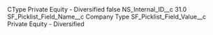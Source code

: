 <?xml version="1.0" encoding="UTF-8"?>
<CustomMetadata xmlns="http://soap.sforce.com/2006/04/metadata" xmlns:xsi="http://www.w3.org/2001/XMLSchema-instance" xmlns:xsd="http://www.w3.org/2001/XMLSchema">
    <label>CType Private Equity - Diversified</label>
    <protected>false</protected>
    <values>
        <field>NS_Internal_ID__c</field>
        <value xsi:type="xsd:double">31.0</value>
    </values>
    <values>
        <field>SF_Picklist_Field_Name__c</field>
        <value xsi:type="xsd:string">Company Type</value>
    </values>
    <values>
        <field>SF_Picklist_Field_Value__c</field>
        <value xsi:type="xsd:string">Private Equity - Diversified</value>
    </values>
</CustomMetadata>
